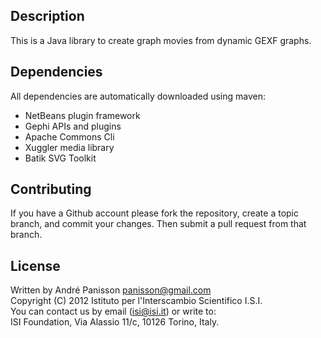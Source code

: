 Description
-----------
This is a Java library to create graph movies from dynamic GEXF graphs.

Dependencies
------------
All dependencies are automatically downloaded using maven:
- NetBeans plugin framework
- Gephi APIs and plugins
- Apache Commons Cli
- Xuggler media library
- Batik SVG Toolkit

Contributing
------------
If you have a Github account please fork the repository,
create a topic branch, and commit your changes.
Then submit a pull request from that branch.

License
-------
Written by André Panisson <panisson@gmail.com>  
Copyright (C) 2012 Istituto per l'Interscambio Scientifico I.S.I.  
You can contact us by email (isi@isi.it) or write to:  
ISI Foundation, Via Alassio 11/c, 10126 Torino, Italy.  

